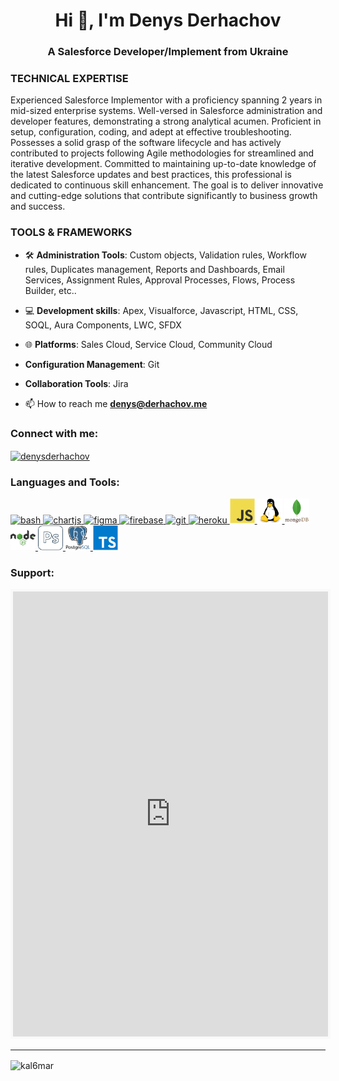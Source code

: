 <h1 align="center">Hi 👋, I'm Denys Derhachov</h1>
<h3 align="center">A Salesforce Developer/Implement from Ukraine</h3>

### TECHNICAL EXPERTISE

Experienced Salesforce Implementor with a proficiency spanning 2 years in
mid-sized enterprise systems. Well-versed in Salesforce administration and
developer features, demonstrating a strong analytical acumen. Proficient in
setup, configuration, coding, and adept at effective troubleshooting.
Possesses a solid grasp of the software lifecycle and has actively contributed
to projects following Agile methodologies for streamlined and iterative
development.
Committed to maintaining up-to-date knowledge of the latest Salesforce
updates and best practices, this professional is dedicated to continuous skill
enhancement. The goal is to deliver innovative and cutting-edge solutions that
contribute significantly to business growth and success.

### TOOLS & FRAMEWORKS

- 🛠️ **Administration Tools**: Custom objects, Validation rules, Workflow rules,
  Duplicates management, Reports and Dashboards, Email Services,
  Assignment Rules, Approval Processes, Flows, Process Builder, etc..
- 💻 **Development skills**: Apex, Visualforce, Javascript, HTML, CSS, SOQL, Aura
  Components, LWC, SFDX
- 🌐 **Platforms**: Sales Cloud, Service Cloud, Community Cloud
- **Configuration Management**: Git
- **Collaboration Tools**: Jira

- 📫 How to reach me **denys@derhachov.me**

<h3 align="left">Connect with me:</h3>
<p align="left">
<a href="https://instagram.com/denysderhachov" target="blank"><img align="center" src="https://raw.githubusercontent.com/rahuldkjain/github-profile-readme-generator/master/src/images/icons/Social/instagram.svg" alt="denysderhachov" height="30" width="40" /></a>
</p>

<h3 align="left">Languages and Tools:</h3>
<p align="left"> <a href="https://www.gnu.org/software/bash/" target="_blank" rel="noreferrer"> <img src="https://www.vectorlogo.zone/logos/gnu_bash/gnu_bash-icon.svg" alt="bash" width="40" height="40"/> </a> <a href="salesforce.com" target="_blank" rel="noreferrer"> <img src="https://upload.wikimedia.org/wikipedia/commons/f/f9/Salesforce.com_logo.svg" alt="chartjs" width="40" height="40"/> </a> <a href="https://www.figma.com/" target="_blank" rel="noreferrer"> <img src="https://www.vectorlogo.zone/logos/figma/figma-icon.svg" alt="figma" width="40" height="40"/> </a> <a href="https://firebase.google.com/" target="_blank" rel="noreferrer"> <img src="https://www.vectorlogo.zone/logos/firebase/firebase-icon.svg" alt="firebase" width="40" height="40"/> </a> <a href="https://git-scm.com/" target="_blank" rel="noreferrer"> <img src="https://www.vectorlogo.zone/logos/git-scm/git-scm-icon.svg" alt="git" width="40" height="40"/> </a> <a href="https://heroku.com" target="_blank" rel="noreferrer"> <img src="https://www.vectorlogo.zone/logos/heroku/heroku-icon.svg" alt="heroku" width="40" height="40"/> </a> <a href="https://developer.mozilla.org/en-US/docs/Web/JavaScript" target="_blank" rel="noreferrer"> <img src="https://raw.githubusercontent.com/devicons/devicon/master/icons/javascript/javascript-original.svg" alt="javascript" width="40" height="40"/> </a> <a href="https://www.linux.org/" target="_blank" rel="noreferrer"> <img src="https://raw.githubusercontent.com/devicons/devicon/master/icons/linux/linux-original.svg" alt="linux" width="40" height="40"/> </a> <a href="https://www.mongodb.com/" target="_blank" rel="noreferrer"> <img src="https://raw.githubusercontent.com/devicons/devicon/master/icons/mongodb/mongodb-original-wordmark.svg" alt="mongodb" width="40" height="40"/> </a> <a href="https://nodejs.org" target="_blank" rel="noreferrer"> <img src="https://raw.githubusercontent.com/devicons/devicon/master/icons/nodejs/nodejs-original-wordmark.svg" alt="nodejs" width="40" height="40"/> </a> <a href="https://www.photoshop.com/en" target="_blank" rel="noreferrer"> <img src="https://raw.githubusercontent.com/devicons/devicon/master/icons/photoshop/photoshop-line.svg" alt="photoshop" width="40" height="40"/> </a> <a href="https://www.postgresql.org" target="_blank" rel="noreferrer"> <img src="https://raw.githubusercontent.com/devicons/devicon/master/icons/postgresql/postgresql-original-wordmark.svg" alt="postgresql" width="40" height="40"/> </a> <a href="https://www.typescriptlang.org/" target="_blank" rel="noreferrer"> <img src="https://raw.githubusercontent.com/devicons/devicon/master/icons/typescript/typescript-original.svg" alt="typescript" width="40" height="40"/> </a> </p>

<h3 align="left">Support:</h3>
<iframe id='kofiframe' src='https://ko-fi.com/derhachov/?hidefeed=true&widget=true&embed=true&preview=true' style='border:none;width:100%;padding:4px;background:#f9f9f9;' height='712' title='derhachov'></iframe>

<!-- <p><img align="center" src="https://github-readme-stats.vercel.app/api/top-langs?username=kal6mar&show_icons=true&locale=en&layout=compact" alt="kal6mar" /></p> -->

<hr/>

<p><img align="center" src="https://github-readme-streak-stats.herokuapp.com/?user=kal6mar&" alt="kal6mar" /></p>
